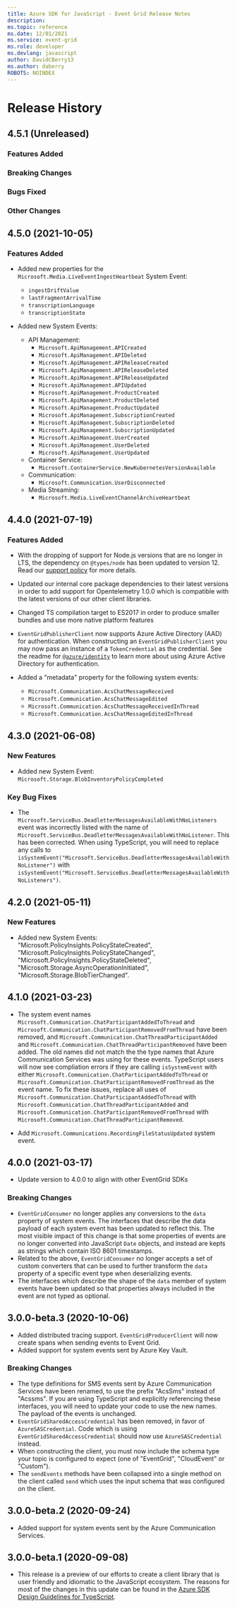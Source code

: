 ```yaml
---
title: Azure SDK for JavaScript - Event Grid Release Notes
description: 
ms.topic: reference
ms.date: 12/01/2021
ms.service: event-grid
ms.role: developer
ms.devlang: javascript
author: DavidCBerry13
ms.author: daberry
ROBOTS: NOINDEX
---
```

# Release History

## 4.5.1 (Unreleased)

### Features Added

### Breaking Changes

### Bugs Fixed

### Other Changes

## 4.5.0 (2021-10-05)

### Features Added

- Added new properties for the `Microsoft.Media.LiveEventIngestHeartbeat` System Event:

  - `ingestDriftValue`
  - `lastFragmentArrivalTime`
  - `transcriptionLanguage`
  - `transcriptionState`

- Added new System Events:
  - API Management:
    - `Microsoft.ApiManagement.APICreated`
    - `Microsoft.ApiManagement.APIDeleted`
    - `Microsoft.ApiManagement.APIReleaseCreated`
    - `Microsoft.ApiManagement.APIReleaseDeleted`
    - `Microsoft.ApiManagement.APIReleaseUpdated`
    - `Microsoft.ApiManagement.APIUpdated`
    - `Microsoft.ApiManagement.ProductCreated`
    - `Microsoft.ApiManagement.ProductDeleted`
    - `Microsoft.ApiManagement.ProductUpdated`
    - `Microsoft.ApiManagement.SubscriptionCreated`
    - `Microsoft.ApiManagement.SubscriptionDeleted`
    - `Microsoft.ApiManagement.SubscriptionUpdated`
    - `Microsoft.ApiManagement.UserCreated`
    - `Microsoft.ApiManagement.UserDeleted`
    - `Microsoft.ApiManagement.UserUpdated`
  - Container Service:
    - `Microsoft.ContainerService.NewKubernetesVersionAvailable`
  - Communication:
    - `Microsoft.Communication.UserDisconnected`
  - Media Streaming:
    - `Microsoft.Media.LiveEventChannelArchiveHeartbeat`

## 4.4.0 (2021-07-19)

### Features Added

- With the dropping of support for Node.js versions that are no longer in LTS, the dependency on `@types/node` has been updated to version 12. Read our
  [support policy](https://github.com/Azure/azure-sdk-for-js/blob/main/SUPPORT.md) for more details.
- Updated our internal core package dependencies to their latest versions in order to add support for Opentelemetry 1.0.0 which is compatible with the latest versions of our other client libraries.
- Changed TS compilation target to ES2017 in order to produce smaller bundles and use more native platform features
- `EventGridPublisherClient` now supports Azure Active Directory (AAD) for authentication. When constructing an `EventGridPublisherClient` you may now pass an instance
  of a `TokenCredential` as the credential. See the readme for [`@azure/identity`](https://github.com/Azure/azure-sdk-for-js/tree/main/sdk/identity/identity) to learn
  more about using Azure Active Directory for authentication.

- Added a "metadata" property for the following system events:

  - `Microsoft.Communication.AcsChatMessageReceived`
  - `Microsoft.Communication.AcsChatMessageEdited`
  - `Microsoft.Communication.AcsChatMessageReceivedInThread`
  - `Microsoft.Communication.AcsChatMessageEditedInThread`

## 4.3.0 (2021-06-08)

### New Features

- Added new System Event: `Microsoft.Storage.BlobInventoryPolicyCompleted`

### Key Bug Fixes

- The `Microsoft.ServiceBus.DeadletterMessagesAvailableWithNoListeners` event was incorrectly listed with the name of `Microsoft.ServiceBus.DeadletterMessagesAvailableWithNoListener`.
  This has been corrected. When using TypeScript, you will need to replace any calls to `isSystemEvent("Microsoft.ServiceBus.DeadletterMessagesAvailableWithNoListener")` with
  `isSystemEvent("Microsoft.ServiceBus.DeadletterMessagesAvailableWithNoListeners")`.

## 4.2.0 (2021-05-11)

### New Features

- Added new System Events: "Microsoft.PolicyInsights.PolicyStateCreated", "Microsoft.PolicyInsights.PolicyStateChanged", "Microsoft.PolicyInsights.PolicyStateDeleted",
  "Microsoft.Storage.AsyncOperationInitiated", "Microsoft.Storage.BlobTierChanged".

## 4.1.0 (2021-03-23)

- The system event names `Microsoft.Communication.ChatParticipantAddedToThread` and `Microsoft.Communication.ChatParticipantRemovedFromThread` have been removed, and
  `Microsoft.Communication.ChatThreadParticipantAdded` and `Microsoft.Communication.ChatThreadParticipantRemoved` have been added. The old names did not match the
  the type names that Azure Communication Services was using for these events. TypeScript users will now see compliation errors if they are calling `isSystemEvent` with
  either `Microsoft.Communication.ChatParticipantAddedToThread` or `Microsoft.Communication.ChatParticipantRemovedFromThread` as the event name. To fix these issues,
  replace all uses of `Microsoft.Communication.ChatParticipantAddedToThread` with `Microsoft.Communication.ChatThreadParticipantAdded` and
  `Microsoft.Communication.ChatParticipantRemovedFromThread` with `Microsoft.Communication.ChatThreadParticipantRemoved`.

- Add `Microsoft.Communications.RecordingFileStatusUpdated` system event.

## 4.0.0 (2021-03-17)

- Update version to 4.0.0 to align with other EventGrid SDKs

### Breaking Changes

- `EventGridConsumer` no longer applies any conversions to the `data` property of system events. The interfaces that describe the data payload of each
  system event has been updated to reflect this. The most visible impact of this change is that some properties of events are no longer converted into JavaScript
  `Date` objects, and instead are kepts as strings which contain ISO 8601 timestamps.
- Related to the above, `EventGridConsumer` no longer accepts a set of custom converters that can be used to further transform the `data` property of a specific
  event type when deserializing events.
- The interfaces which describe the shape of the `data` member of system events have been updated so that properties always included in the event are not typed as optional.

## 3.0.0-beta.3 (2020-10-06)

- Added distributed tracing support. `EventGridProducerClient` will now create spans when sending events to Event Grid.
- Added support for system events sent by Azure Key Vault.

### Breaking Changes

- The type definitions for SMS events sent by Azure Communication Services have been renamed, to use the prefix "AcsSms" instead of "Acssms". If you are
  using TypeScript and explicitly referencing these interfaces, you will need to update your code to use the new names. The payload of the events is unchanged.
- `EventGridSharedAccessCredential` has been removed, in favor of `AzureSASCredential`. Code which is using `EventGridSharedAccessCredential` should
  now use `AzureSASCredential` instead.
- When constructing the client, you must now include the schema type your topic is configured to expect (one of "EventGrid", "CloudEvent" or "Custom").
- The `sendEvents` methods have been collapsed into a single method on the client called `send` which uses the input schema that was configured on the client.

## 3.0.0-beta.2 (2020-09-24)

- Added support for system events sent by the Azure Communication Services.

## 3.0.0-beta.1 (2020-09-08)

- This release is a preview of our efforts to create a client library that is user friendly and
  idiomatic to the JavaScript ecosystem. The reasons for most of the changes in this update can be found in the
  [Azure SDK Design Guidelines for TypeScript](https://azuresdkspecs.z5.web.core.windows.net/TypeScriptSpec.html).
